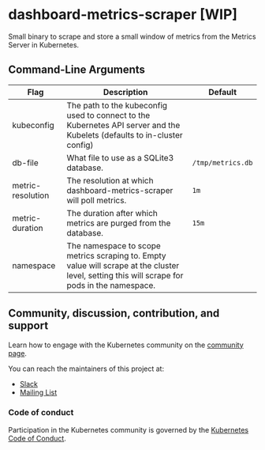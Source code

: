 # dashboard-metrics-scraper [WIP]

Small binary to scrape and store a small window of metrics from the Metrics Server in Kubernetes.

## Command-Line Arguments
| Flag  | Description  | Default  |
|---|---|---|
| kubeconfig  | The path to the kubeconfig used to connect to the Kubernetes API server and the Kubelets (defaults to in-cluster config)  |  |
| db-file  | What file to use as a SQLite3 database.  |  `/tmp/metrics.db` |
| metric-resolution | The resolution at which dashboard-metrics-scraper will poll metrics.  | `1m` |
| metric-duration | The duration after which metrics are purged from the database. | `15m` |
| namespace | The namespace to scope metrics scraping to. Empty value will scrape at the cluster level, setting this will scrape for pods in the namespace. |  |

## Community, discussion, contribution, and support

Learn how to engage with the Kubernetes community on the [community page](http://kubernetes.io/community/).

You can reach the maintainers of this project at:

- [Slack](http://slack.k8s.io/)
- [Mailing List](https://groups.google.com/forum/#!forum/kubernetes-dev)

### Code of conduct

Participation in the Kubernetes community is governed by the [Kubernetes Code of Conduct](code-of-conduct.md).

[owners]: https://git.k8s.io/community/contributors/guide/owners.md
[Creative Commons 4.0]: https://git.k8s.io/website/LICENSE
